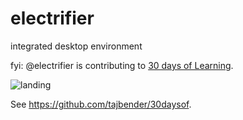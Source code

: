 # electrifier
integrated desktop environment

fyi: @electrifier is contributing to [30 days of Learning](https://github.com/tajbender/30daysof).

![landing](https://user-images.githubusercontent.com/10961499/222470044-30215bee-064b-4d05-80db-2698363a347f.png)

See https://github.com/tajbender/30daysof.
